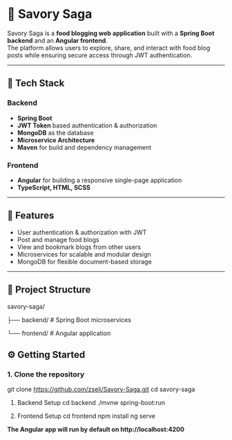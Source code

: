 # 🍴 Savory Saga

Savory Saga is a **food blogging web application** built with a **Spring Boot backend** and an **Angular frontend**.  
The platform allows users to explore, share, and interact with food blog posts while ensuring secure access through JWT authentication.

---

## 🚀 Tech Stack

### Backend
- **Spring Boot** 
- **JWT Token** based authentication & authorization
- **MongoDB** as the database
- **Microservice Architecture** 
- **Maven** for build and dependency management

### Frontend
- **Angular** for building a responsive single-page application
- **TypeScript, HTML, SCSS**

---

## 🔑 Features
- User authentication & authorization with JWT
- Post and manage food blogs
- View and bookmark blogs from other users
- Microservices for scalable and modular design
- MongoDB for flexible document-based storage

---

## 📂 Project Structure
savory-saga/

├── backend/ # Spring Boot microservices

└── frontend/ # Angular application

## ⚙️ Getting Started

### 1. Clone the repository
git clone https://github.com/zseli/Savory-Saga.git
cd savory-saga

1. Backend Setup
cd backend
./mvnw spring-boot:run

2. Frontend Setup
cd frontend
npm install
ng serve

**The Angular app will run by default on http://localhost:4200**
